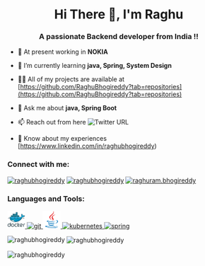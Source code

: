 <h1 align="center">Hi There 👋, I'm Raghu</h1>
<h3 align="center">A passionate Backend developer from India !!</h3>


- 🔭 At present working in **NOKIA**

- 🌱 I’m currently learning **java, Spring, System Design**

- 👨‍💻 All of my projects are available at [https://github.com/RaghuBhogireddy?tab=repositories](https://github.com/RaghuBhogireddy?tab=repositories)

- 💬 Ask me about **java, Spring Boot**

- 📫 Reach out from here <img alt="Twitter URL" src="https://img.shields.io/twitter/url?label=raghubhogireddy&style=social&url=https%3A%2F%2Ftwitter.com%2Fraghubhogireddy">

- 📄 Know about my experiences [https://www.linkedin.com/in/raghubhogireddy)

<h3 align="left">Connect with me:</h3>
<p align="left">
<a href="https://twitter.com/raghubhogireddy" target="blank"><img align="center" src="https://raw.githubusercontent.com/rahuldkjain/github-profile-readme-generator/master/src/images/icons/Social/twitter.svg" alt="raghubhogireddy" height="30" width="40" /></a>
<a href="https://linkedin.com/in/raghubhogireddy" target="blank"><img align="center" src="https://raw.githubusercontent.com/rahuldkjain/github-profile-readme-generator/master/src/images/icons/Social/linked-in-alt.svg" alt="raghubhogireddy" height="30" width="40" /></a>
<a href="https://instagram.com/raghuram.bhogireddy" target="blank"><img align="center" src="https://raw.githubusercontent.com/rahuldkjain/github-profile-readme-generator/master/src/images/icons/Social/instagram.svg" alt="raghuram.bhogireddy" height="30" width="40" /></a>
</p>

<h3 align="left">Languages and Tools:</h3>
<p align="left"> <a href="https://www.docker.com/" target="_blank" rel="noreferrer"> <img src="https://raw.githubusercontent.com/devicons/devicon/master/icons/docker/docker-original-wordmark.svg" alt="docker" width="40" height="40"/> </a> <a href="https://git-scm.com/" target="_blank" rel="noreferrer"> <img src="https://www.vectorlogo.zone/logos/git-scm/git-scm-icon.svg" alt="git" width="40" height="40"/> </a> <a href="https://www.java.com" target="_blank" rel="noreferrer"> <img src="https://raw.githubusercontent.com/devicons/devicon/master/icons/java/java-original.svg" alt="java" width="40" height="40"/> </a> <a href="https://kubernetes.io" target="_blank" rel="noreferrer"> <img src="https://www.vectorlogo.zone/logos/kubernetes/kubernetes-icon.svg" alt="kubernetes" width="40" height="40"/> </a> <a href="https://spring.io/" target="_blank" rel="noreferrer"> <img src="https://www.vectorlogo.zone/logos/springio/springio-icon.svg" alt="spring" width="40" height="40"/> </a> </p>

<p><img align="left" src="https://github-readme-stats.vercel.app/api/top-langs?username=raghubhogireddy&show_icons=true&locale=en&layout=compact" alt="raghubhogireddy" /></p>

<p>&nbsp;<img align="center" src="https://github-readme-stats.vercel.app/api?username=raghubhogireddy&show_icons=true&locale=en" alt="raghubhogireddy" /></p>

<p><img align="center" src="https://github-readme-streak-stats.herokuapp.com/?user=raghubhogireddy&" alt="raghubhogireddy" /></p>
